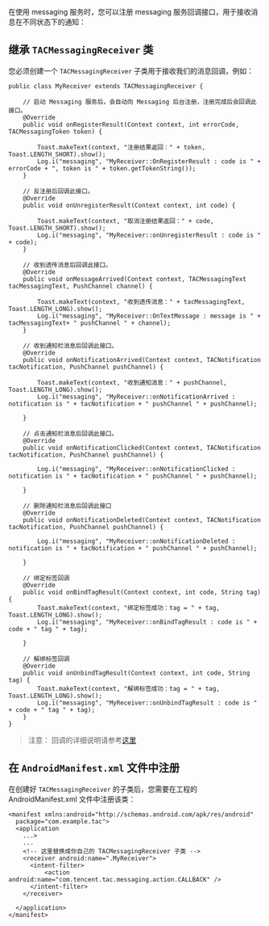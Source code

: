 在使用 messaging 服务时，您可以注册 messaging 服务回调接口，用于接收消息在不同状态下的通知：


## 继承 `TACMessagingReceiver` 类

您必须创建一个 `TACMessagingReceiver` 子类用于接收我们的消息回调，例如：

```
public class MyReceiver extends TACMessagingReceiver {

    // 启动 Messaging 服务后，会自动向 Messaging 后台注册，注册完成后会回调此接口。
    @Override
    public void onRegisterResult(Context context, int errorCode, TACMessagingToken token) {

        Toast.makeText(context, "注册结果返回：" + token, Toast.LENGTH_SHORT).show();
        Log.i("messaging", "MyReceiver::OnRegisterResult : code is " + errorCode + ", token is " + token.getTokenString());
    }

    // 反注册后回调此接口。
    @Override
    public void onUnregisterResult(Context context, int code) {

        Toast.makeText(context, "取消注册结果返回：" + code, Toast.LENGTH_SHORT).show();
        Log.i("messaging", "MyReceiver::onUnregisterResult : code is " + code);
    }

    // 收到透传消息后回调此接口。
    @Override
    public void onMessageArrived(Context context, TACMessagingText tacMessagingText, PushChannel channel) {

        Toast.makeText(context, "收到透传消息：" + tacMessagingText, Toast.LENGTH_LONG).show();
        Log.i("messaging", "MyReceiver::OnTextMessage : message is " + tacMessagingText+ " pushChannel " + channel);
    }

    // 收到通知栏消息后回调此接口。
    @Override
    public void onNotificationArrived(Context context, TACNotification tacNotification, PushChannel pushChannel) {

        Toast.makeText(context, "收到通知消息：" + pushChannel, Toast.LENGTH_LONG).show();
        Log.i("messaging", "MyReceiver::onNotificationArrived : notification is " + tacNotification + " pushChannel " + pushChannel);

    }

    // 点击通知栏消息后回调此接口。
    @Override
    public void onNotificationClicked(Context context, TACNotification tacNotification, PushChannel pushChannel) {

        Log.i("messaging", "MyReceiver::onNotificationClicked : notification is " + tacNotification + " pushChannel " + pushChannel);

    }

    // 删除通知栏消息后回调此接口
    @Override
    public void onNotificationDeleted(Context context, TACNotification tacNotification, PushChannel pushChannel) {

        Log.i("messaging", "MyReceiver::onNotificationDeleted : notification is " + tacNotification + " pushChannel " + pushChannel);

    }

    // 绑定标签回调
    @Override
    public void onBindTagResult(Context context, int code, String tag) {
        Toast.makeText(context, "绑定标签成功：tag = " + tag, Toast.LENGTH_LONG).show();
        Log.i("messaging", "MyReceiver::onBindTagResult : code is " + code + " tag " + tag);

    }

    // 解绑标签回调
    @Override
    public void onUnbindTagResult(Context context, int code, String tag) {
        Toast.makeText(context, "解绑标签成功：tag = " + tag, Toast.LENGTH_LONG).show();
        Log.i("messaging", "MyReceiver::onUnbindTagResult : code is " + code + " tag " + tag);
    }
}

```
> 注意：
> 回调的详细说明请参考[这里](https://github.com/tencentyun/tac-documents/blob/master/%E5%BC%80%E5%A7%8B%E4%BD%BF%E7%94%A8/%E9%80%9A%E7%9F%A5%E6%8E%A8%E9%80%81%20Messaging%20%E9%9B%86%E6%88%90%E6%8C%87%E5%8D%97/Android%20%E6%96%87%E6%A1%A3/%E6%B3%A8%E5%86%8C%E5%9B%9E%E8%B0%83%E4%BF%A1%E6%81%AF%E8%AF%A6%E7%BB%86%E8%AF%B4%E6%98%8E.md)

## 在 `AndroidManifest.xml` 文件中注册

在创建好 `TACMessagingReceiver` 的子类后，您需要在工程的 AndroidManifest.xml 文件中注册该类：

```
<manifest xmlns:android="http://schemas.android.com/apk/res/android"
  package="com.example.tac">
  <application
    ...>
    ...
    <!-- 这里替换成你自己的 TACMessagingReceiver 子类 -->
    <receiver android:name=".MyReceiver">
      <intent-filter>
          <action android:name="com.tencent.tac.messaging.action.CALLBACK" />
      </intent-filter>
    </receiver>

  </application>
</manifest>

```
